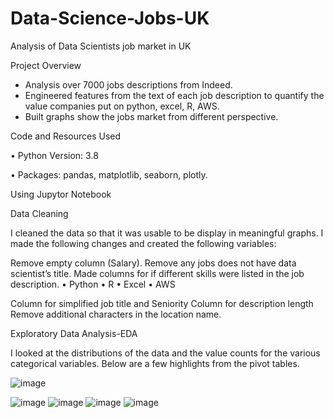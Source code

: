 # Data-Science-Jobs-UK
Analysis of Data Scientists job market in UK


Project Overview

* Analysis over 7000 jobs descriptions from Indeed.
* Engineered features from the text of each job description to quantify the value companies put on python, excel, R, AWS.
* Built graphs show the jobs market from different perspective. 

Code and Resources Used

•	Python Version: 3.8

•	Packages: pandas, matplotlib, seaborn, plotly.

Using Jupytor Notebook


Data Cleaning


 I cleaned the data so that it was usable to be display in meaningful graphs. I made the following changes and created the following variables:

Remove empty column (Salary).
Remove any jobs does not have data scientist’s title.
Made columns for if different skills were listed in the job description.
•	Python
•	R
•	Excel
•	AWS

Column for simplified job title and Seniority
Column for description length
Remove additional characters in the location name.

Exploratory Data Analysis-EDA


I looked at the distributions of the data and the value counts for the various categorical variables. Below are a few highlights from the pivot tables.

![image](https://user-images.githubusercontent.com/73906550/118693883-27b59380-b814-11eb-936b-9aefa7c52a91.png)


![image](https://user-images.githubusercontent.com/73906550/118693945-369c4600-b814-11eb-9cc9-1f017c462220.png)
![image](https://user-images.githubusercontent.com/73906550/118693980-4156db00-b814-11eb-9e13-3d7735b5450a.png)
![image](https://user-images.githubusercontent.com/73906550/118694012-47e55280-b814-11eb-9dd2-5b6576c3c667.png)
![image](https://user-images.githubusercontent.com/73906550/118694047-50d62400-b814-11eb-8c74-b1801b236306.png)









